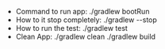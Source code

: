 - Command to run app: 
./gradlew bootRun
- How to it stop completely: 
./gradlew --stop
- How to run the test:
./gradlew test
- Clean App:
./gradlew clean
./gradlew build